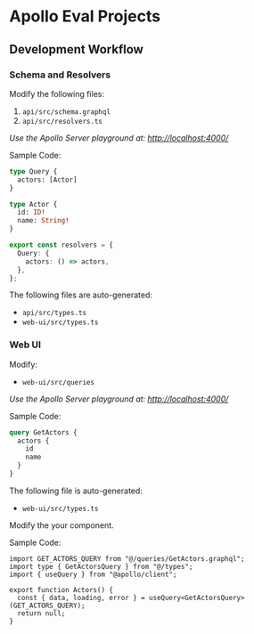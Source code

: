 # Apollo Eval Projects

## Development Workflow

### Schema and Resolvers

Modify the following files:

1. `api/src/schema.graphql`
1. `api/src/resolvers.ts`

_Use the Apollo Server playground at: [http://localhost:4000/](http://localhost:4000/)_

Sample Code:

```graphql
type Query {
  actors: [Actor]
}

type Actor {
  id: ID!
  name: String!
}
```

```ts
export const resolvers = {
  Query: {
    actors: () => actors,
  },
};
```

The following files are auto-generated:

- `api/src/types.ts`
- `web-ui/src/types.ts`

### Web UI

Modify:

- `web-ui/src/queries`

_Use the Apollo Server playground at: [http://localhost:4000/](http://localhost:4000/)_

Sample Code:

```graphql
query GetActors {
  actors {
    id
    name
  }
}
```

The following file is auto-generated:

- `web-ui/src/types.ts`

Modify the your component.

Sample Code:

```tsx
import GET_ACTORS_QUERY from "@/queries/GetActors.graphql";
import type { GetActorsQuery } from "@/types";
import { useQuery } from "@apollo/client";

export function Actors() {
  const { data, loading, error } = useQuery<GetActorsQuery>(GET_ACTORS_QUERY);
  return null;
}
```
